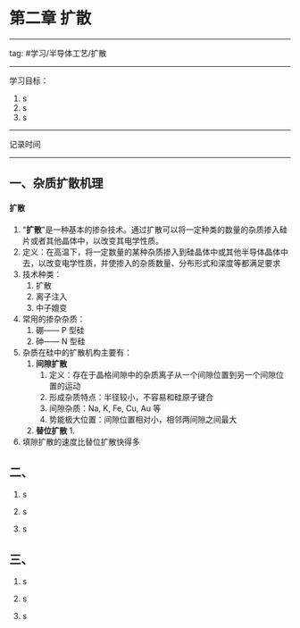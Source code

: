 # 第二章 扩散
---
tag:
#学习/半导体工艺/扩散 

---
学习目标：
1. s
2. s
3. s

---
记录时间


---

## 一、杂质扩散机理
#### 扩散
1. “**扩散**”是一种基本的掺杂技术。通过扩散可以将一定种类的数量的杂质掺入硅片或者其他晶体中，以改变其电学性质。
2. 定义：在高温下，将一定数量的某种杂质掺入到硅晶体中或其他半导体晶体中去，以改变电学性质，并使掺入的杂质数量、分布形式和深度等都满足要求
3. 技术种类：
	1. 扩散
	2. 离子注入
	3. 中子嬗变
4. 常用的掺杂杂质：
	1. 硼—— P 型硅
	2. 砷—— N 型硅
5. 杂质在硅中的扩散机构主要有：
	1. **间隙扩散**
		1. 定义：存在于晶格间隙中的杂质离子从一个间隙位置到另一个间隙位置的运动
		2. 形成杂质特点：半径较小，不容易和硅原子键合
		3. 间隙杂质：Na, K, Fe, Cu, Au 等
		4. 势能极大位置：间隙位置相对小，相邻两间隙之间最大
	2. **替位扩散**
		1. 
6. 填隙扩散的速度比替位扩散快得多

## 二、
1. s

2. s

3. s

## 三、
1. s

2. s

3. s

